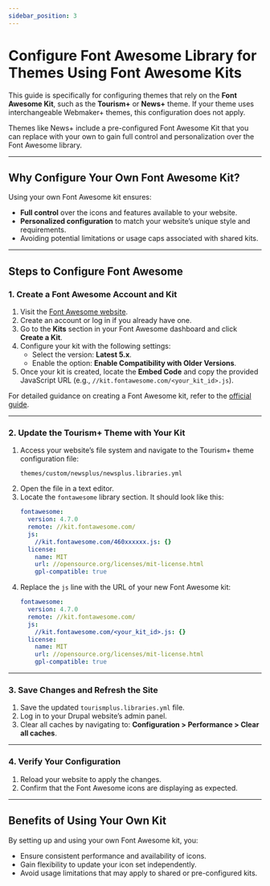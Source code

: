 ```yaml
---
sidebar_position: 3
---
```


# Configure Font Awesome Library for Themes Using Font Awesome Kits

This guide is specifically for configuring themes that rely on the **Font Awesome Kit**, such as the **Tourism+** or **News+** theme. If your theme uses interchangeable Webmaker+ themes, this configuration does not apply.

Themes like News+ include a pre-configured Font Awesome Kit that you can replace with your own to gain full control and personalization over the Font Awesome library.

---

## Why Configure Your Own Font Awesome Kit?

Using your own Font Awesome kit ensures:
- **Full control** over the icons and features available to your website.
- **Personalized configuration** to match your website’s unique style and requirements.
- Avoiding potential limitations or usage caps associated with shared kits.

---

## Steps to Configure Font Awesome

### 1. Create a Font Awesome Account and Kit
1. Visit the [Font Awesome website](https://fontawesome.com).
2. Create an account or log in if you already have one.
3. Go to the **Kits** section in your Font Awesome dashboard and click **Create a Kit**.
4. Configure your kit with the following settings:
   - Select the version: **Latest 5.x**.
   - Enable the option: **Enable Compatibility with Older Versions**.
5. Once your kit is created, locate the **Embed Code** and copy the provided JavaScript URL (e.g., `//kit.fontawesome.com/<your_kit_id>.js`).

For detailed guidance on creating a Font Awesome kit, refer to the [official guide](https://docs.fontawesome.com/web/setup/use-kit).

---

### 2. Update the Tourism+ Theme with Your Kit
1. Access your website’s file system and navigate to the Tourism+ theme configuration file:
   ```
   themes/custom/newsplus/newsplus.libraries.yml
   ```
2. Open the file in a text editor.
3. Locate the `fontawesome` library section. It should look like this:
   ```yaml
   fontawesome:
     version: 4.7.0
     remote: //kit.fontawesome.com/
     js:
       //kit.fontawesome.com/460xxxxxx.js: {}
     license:
       name: MIT
       url: //opensource.org/licenses/mit-license.html
       gpl-compatible: true
   ```
4. Replace the `js` line with the URL of your new Font Awesome kit:
   ```yaml
   fontawesome:
     version: 4.7.0
     remote: //kit.fontawesome.com/
     js:
       //kit.fontawesome.com/<your_kit_id>.js: {}
     license:
       name: MIT
       url: //opensource.org/licenses/mit-license.html
       gpl-compatible: true
   ```

---

### 3. Save Changes and Refresh the Site
1. Save the updated `tourismplus.libraries.yml` file.
2. Log in to your Drupal website’s admin panel.
3. Clear all caches by navigating to:
   **Configuration > Performance > Clear all caches**.

---

### 4. Verify Your Configuration
1. Reload your website to apply the changes.
2. Confirm that the Font Awesome icons are displaying as expected.

---

## Benefits of Using Your Own Kit

By setting up and using your own Font Awesome kit, you:
- Ensure consistent performance and availability of icons.
- Gain flexibility to update your icon set independently.
- Avoid usage limitations that may apply to shared or pre-configured kits.


